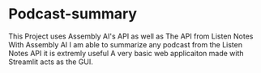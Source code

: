 # Podcast-summary
This Project uses Assembly AI's API as well as The API from Listen Notes
With Assembly AI I am able to summarize any podcast from the Listen Notes API it is extremly useful
A very basic web applicaiton made with Streamlit acts as the GUI.
